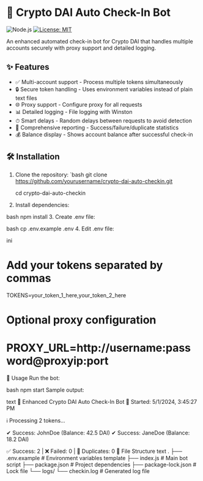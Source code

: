 # 🚀 Crypto DAI Auto Check-In Bot

![Node.js](https://img.shields.io/badge/Node.js-18+-green.svg)
[![License: MIT](https://img.shields.io/badge/License-MIT-yellow.svg)](https://opensource.org/licenses/MIT)

An enhanced automated check-in bot for Crypto DAI that handles multiple accounts securely with proxy support and detailed logging.

## ✨ Features

- ✅ Multi-account support - Process multiple tokens simultaneously
- 🔒 Secure token handling - Uses environment variables instead of plain text files
- 🌐 Proxy support - Configure proxy for all requests
- 📊 Detailed logging - File logging with Winston
- ⏱ Smart delays - Random delays between requests to avoid detection
- 📝 Comprehensive reporting - Success/failure/duplicate statistics
- 💰 Balance display - Shows account balance after successful check-in

## 🛠 Installation

1. Clone the repository:
   `bash
   git clone https://github.com/yourusername/crypto-dai-auto-checkin.git
            
   cd crypto-dai-auto-checkin

3. Install dependencies:

bash
npm install
3. Create .env file:

bash
cp .env.example .env
4. Edit .env file:

ini
# Add your tokens separated by commas
TOKENS=your_token_1_here,your_token_2_here

# Optional proxy configuration
# PROXY_URL=http://username:password@proxyip:port
🚀 Usage
Run the bot:

bash
npm start
Sample output:

text
🚀 Enhanced Crypto DAI Auto Check-In Bot
📅 Started: 5/1/2024, 3:45:27 PM

ℹ Processing 2 tokens...

✔ Success: JohnDoe (Balance: 42.5 DAI)
✔ Success: JaneDoe (Balance: 18.2 DAI)

✅ Success: 2 | ❌ Failed: 0 | 🚫 Duplicates: 0
📂 File Structure
text
.
├── .env.example            # Environment variables template
├── index.js                # Main bot script
├── package.json            # Project dependencies
├── package-lock.json       # Lock file
└── logs/
    └── checkin.log         # Generated log file
    
